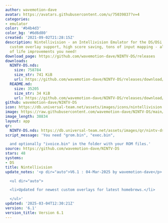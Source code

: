 ```yaml
---
author: wavemotion-dave
avatar: https://avatars.githubusercontent.com/u/75039837?v=4
categories:
- emulator
color: '#b4b4d3'
color_bg: '#6d6d80'
created: '2021-09-02T21:28:15Z'
description: Nintellivision - an Intellivision Emulator for the DS/DSi. High compatibility,
  custom overlay support, high score saving, tons of input mapping - all the quality
  of life improvements you need!
download_page: https://github.com/wavemotion-dave/NINTV-DS/releases
downloads:
  NINTV-DS.nds:
    size: 758784
    size_str: 741 KiB
    url: https://github.com/wavemotion-dave/NINTV-DS/releases/download/6.1/NINTV-DS.nds
  README.md:
    size: 35205
    size_str: 34 KiB
    url: https://github.com/wavemotion-dave/NINTV-DS/releases/download/6.1/README.md
github: wavemotion-dave/NINTV-DS
icon: https://db.universal-team.net/assets/images/icons/nintellivision.png
image: https://raw.githubusercontent.com/wavemotion-dave/NINTV-DS/main/arm9/gfx/bgTop.png
image_length: 38834
layout: app
qr:
  NINTV-DS.nds: https://db.universal-team.net/assets/images/qr/nintv-ds-nds.png
script_message: 'You need "grom.bin", "exec.bin",

  and optionally "ivoice.bin" in the folder with your ROM files.'
source: https://github.com/wavemotion-dave/NINTV-DS
stars: 48
systems:
- DS
title: Nintellivision
update_notes: '<p dir="auto">V6.1 : 04-Mar-2025 by wavemotion-dave</p>

  <ul dir="auto">

  <li>Updated for newest custom overlays for latest homebrews.</li>

  </ul>'
updated: '2025-03-04T12:30:21Z'
version: '6.1'
version_title: Version 6.1
---
```

